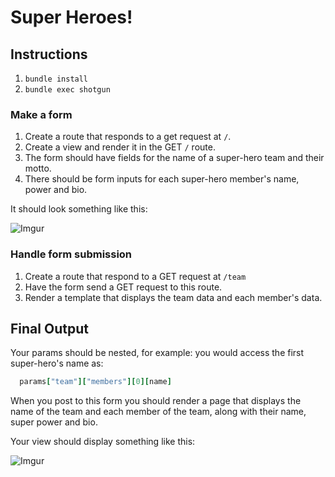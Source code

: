 # Super Heroes!

## Instructions

1. `bundle install`
2. `bundle exec shotgun`

### Make a form

1. Create a route that responds to a get request at `/`.
2. Create a view and render it in the GET `/` route.
3. The form should have fields for the name of a super-hero team and their motto.
4. There should be form inputs for each super-hero member's name, power and bio.

It should look something like this:

![Imgur](http://i.imgur.com/zrbFWNE.png?1)

### Handle form submission

1. Create a route that respond to a GET request at `/team`
2. Have the form send a GET request to this route.
2. Render a template that displays the team data and each member's data.

## Final Output

Your params should be nested, for example:
  you would access the first super-hero's name as:
````ruby
  params["team"]["members"][0][name]

````
When you post to this form you should render a page that displays the name of the team and each member of the team, along with their name, super power and bio.

Your view should display something like this:


![Imgur](http://i.imgur.com/SzO0phP.png?1)



